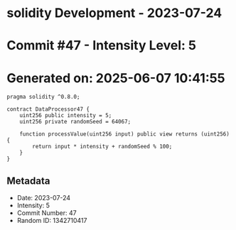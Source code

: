 ﻿# solidity Development - 2023-07-24
# Commit #47 - Intensity Level: 5
# Generated on: 2025-06-07 10:41:55
```solidity
pragma solidity ^0.8.0;

contract DataProcessor47 {
    uint256 public intensity = 5;
    uint256 private randomSeed = 64067;

    function processValue(uint256 input) public view returns (uint256) {
        return input * intensity + randomSeed % 100;
    }
}
```
## Metadata
- Date: 2023-07-24
- Intensity: 5
- Commit Number: 47
- Random ID: 1342710417
